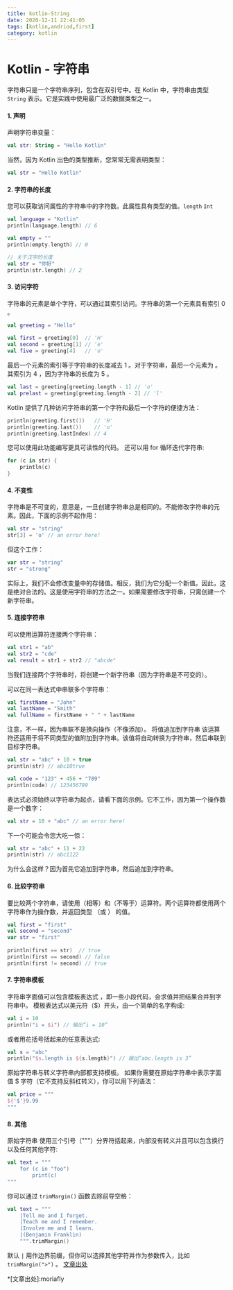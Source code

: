 ```yaml
---
title: kotlin-String
date: 2020-12-11 22:41:05
tags: [kotlin,andriod,first]
category: kotlin
---
```


# Kotlin - 字符串

字符串只是一个字符串序列，包含在双引号中。在 Kotlin 中，字符串由类型 `String` 表示。它是实践中使用最广泛的数据类型之一。
#### 1. 声明

声明字符串变量：
```kotlin
val str: String = "Hello Kotlin"
```
当然，因为 Kotlin 出色的类型推断，您常常无需表明类型：
```kotlin
val str = "Hello Kotlin"
```
#### 2. 字符串的长度
您可以获取访问属性的字符串中的字符数。此属性具有类型的值。`length` `Int`
```kotlin
val language = "Kotlin"
println(language.length) // 6

val empty = ""
println(empty.length) // 0

// 关于汉字的长度
val str = "你好"
println(str.length) // 2
```
#### 3. 访问字符
字符串的元素是单个字符，可以通过其索引访问。字符串的第一个元素具有索引 0 。
```kotlin
val greeting = "Hello"
 
val first = greeting[0]  // 'H'
val second = greeting[1] // 'e'
val five = greeting[4]   // 'o'
```
最后一个元素的索引等于字符串的长度减去 1 。对于字符串，最后一个元素为 。其索引为 4 ，因为字符串的长度为  5 。
```kotlin
val last = greeting[greeting.length - 1] // 'o'
val prelast = greeting[greeting.length - 2] // 'l'
```
Kotlin 提供了几种访问字符串的第一个字符和最后一个字符的便捷方法：
```kotlin
println(greeting.first())   // 'H'
println(greeting.last())    // 'o'
println(greeting.lastIndex) // 4
```
您可以使用此功能编写更具可读性的代码。
还可以用 for 循环迭代字符串:
```kotlin
for (c in str) {
    println(c)
}
```
#### 4. 不变性
字符串是不可变的，意思是，一旦创建字符串总是相同的。不能修改字符串的元素。因此，下面的示例不起作用：
```kotlin
val str = "string"
str[3] = 'o' // an error here!
```
但这个工作：
```kotlin
var str = "string"
str = "strong"
```
实际上，我们不会修改变量中的存储值。相反，我们为它分配一个新值。因此，这是绝对合法的。这是使用字符串的方法之一。如果需要修改字符串，只需创建一个新字符串。

#### 5. 连接字符串
可以使用运算符连接两个字符串：
```kotlin
val str1 = "ab"
val str2 = "cde"
val result = str1 + str2 // "abcde"
```
当我们连接两个字符串时，将创建一个新字符串（因为字符串是不可变的）。

可以在同一表达式中串联多个字符串：
```kotlin
val firstName = "John"
val lastName = "Smith"
val fullName = firstName + " " + lastName
```
注意，不一样，因为串联不是换向操作（不像添加）。
将值追加到字符串
该运算符还适用于将不同类型的值附加到字符串。该值将自动转换为字符串，然后串联到目标字符串。
```kotlin
val str = "abc" + 10 + true
println(str) // abc10true

val code = "123" + 456 + "789"
println(code) // 123456789
```
表达式必须始终以字符串为起点，请看下面的示例。它不工作，因为第一个操作数是一个数字：
```kotlin
val str = 10 + "abc" // an error here!
```
下一个可能会令您大吃一惊：
```kotlin
val str = "abc" + 11 + 22
println(str) // abc1122
```
为什么会这样？因为首先它追加到字符串，然后追加到字符串。

#### 6. 比较字符串
要比较两个字符串，请使用（相等）和（不等于）运算符。两个运算符都使用两个字符串作为操作数，并返回类型 （或 ） 的值。
```kotlin
val first = "first"
val second = "second"
var str = "first"
 
println(first == str)  // true
println(first == second) // false
println(first != second) // true
```
#### 7. 字符串模板
字符串字面值可以包含模板表达式 ，即一些小段代码，会求值并把结果合并到字符串中。 模板表达式以美元符（$）开头，由一个简单的名字构成:
```kotlin
val i = 10
println("i = $i") // 输出“i = 10”
```
或者用花括号括起来的任意表达式:
```kotlin
val s = "abc"
println("$s.length is ${s.length}") // 输出“abc.length is 3”
```
原始字符串与转义字符串内部都支持模板。 如果你需要在原始字符串中表示字面值 $ 字符（它不支持反斜杠转义），你可以用下列语法：
```kotlin
val price = """
${'$'}9.99
"""
```
#### 8. 其他
原始字符串 使用三个引号（"""）分界符括起来，内部没有转义并且可以包含换行以及任何其他字符:
```kotlin
val text = """
    for (c in "foo")
        print(c)
"""
```

你可以通过 `trimMargin()` 函数去除前导空格：
```kotlin
val text = """
    |Tell me and I forget.
    |Teach me and I remember.
    |Involve me and I learn.
    |(Benjamin Franklin)
    """.trimMargin()
```
默认 `|` 用作边界前缀，但你可以选择其他字符并作为参数传入，比如 `trimMargin(">")` 。
[文章出处](https://blog.csdn.net/moriafly/article/details/107165523)

*[文章出处]:moriafly